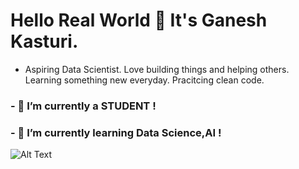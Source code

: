 # Hello Real World 👋 It's Ganesh Kasturi.

- Aspiring Data Scientist. Love building things and helping others. Learning something new everyday. Pracitcing clean code.
### - 🔭 I’m currently a STUDENT ! 
### - 🌱 I’m currently learning Data Science,AI !

![Alt Text](https://media.giphy.com/media/LmNwrBhejkK9EFP504/giphy.gif)



<!--
**ganeshkasturidatascience/ganeshkasturidatascience** is a ✨ _special_ ✨ repository because its `README.md` (this file) appears on your GitHub profile.

-->
